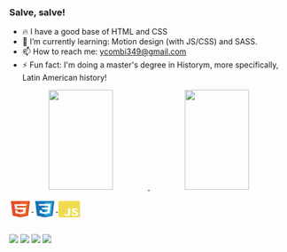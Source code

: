 ### Salve, salve!

- 🔥 I have a good base of HTML and CSS
- 🌱 I’m currently learning: Motion design (with JS/CSS) and SASS.
- 📫 How to reach me: ycombi349@gmail.com
- ⚡ Fun fact: I'm doing a master's degree in Historym, more specifically, Latin American history!

<div align="center">
  <a href="https://github.com/combizera">
  <img height="180em" width="48%" src="https://github-readme-stats.vercel.app/api?username=combizera&show_icons=true&theme=tokyonight&include_all_commits=true&count_private=true"/>
  <img height="180em" width="48%" src="https://github-readme-stats.vercel.app/api/top-langs/?username=combizera&layout=compact&langs_count=7&theme=tokyonight"/>
</div>
  
<div style="display: inline_block"><br>
  <img align="center" alt="combizera__HTML" height="30" width="40" src="https://raw.githubusercontent.com/devicons/devicon/master/icons/html5/html5-original.svg">
  <img align="center" alt="combizera__CSS" height="30" width="40" src="https://raw.githubusercontent.com/devicons/devicon/master/icons/css3/css3-original.svg">
  <img align="center" alt="combizera__Js" height="30" width="40" src="https://raw.githubusercontent.com/devicons/devicon/master/icons/javascript/javascript-plain.svg">
</div>
  
  ##
 
<div> 
  <a href="https://www.instagram.com/combizera" target="_blank"><img src="https://img.shields.io/badge/-Instagram-%23E4405F?style=for-the-badge&logo=instagram&logoColor=white" target="_blank"></a>
 <a href="https://discord.gg/G3scsEHrNp" target="_blank"><img src="https://img.shields.io/badge/Discord-7289DA?style=for-the-badge&logo=discord&logoColor=white" target="_blank"></a> 
  <a href = "mailto:ycombi349@gmail.com"><img src="https://img.shields.io/badge/-Gmail-%23333?style=for-the-badge&logo=gmail&logoColor=white" target="_blank"></a>
  <a href="https://www.linkedin.com/in/ygor-gabriel-combi-59ab061b0" target="_blank"><img src="https://img.shields.io/badge/-LinkedIn-%230077B5?style=for-the-badge&logo=linkedin&logoColor=white" target="_blank"></a>  
</div>

